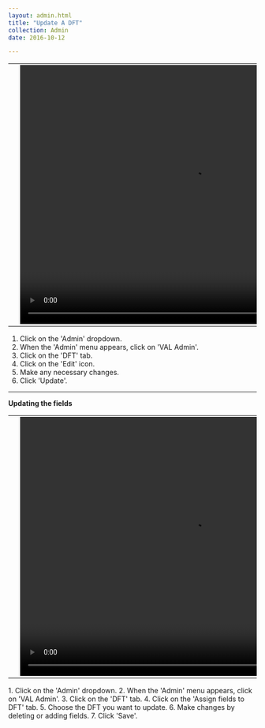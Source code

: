 ```yaml
---
layout: admin.html
title: "Update A DFT"
collection: Admin
date: 2016-10-12

---
```


<table>
<tr>
<td width="50px"></td>
<td width="700px">
<video width="700" height="525" controls>
	<source src="/assets/video/UserProfile/How_to_add_an_organisation.mp4" type="video/mp4">
	Your browser does not support the video tag.
</video>
</td>
<td width="50px"></td>
</tr>
</table>

1.  Click on the 'Admin' dropdown.
2.  When the 'Admin' menu appears, click on 'VAL Admin'.
3.  Click on the 'DFT' tab.
4.  Click on the 'Edit' icon.
5.  Make any necessary changes.
6.  Click 'Update'.

---
**Updating the fields**
<table>
<tr>
<td width="50px"></td>
<td width="700px">
<video width="700" height="525" controls>
 <source src="/assets/video/UserProfile/How_to_update_a_dft_fields.mp4" type="video/mp4">
 Your browser does not support the video tag.
</video>
</td>
<td width="50px"></td>
</tr>
</table>
1.	Click on the 'Admin' dropdown.
2.  When the 'Admin' menu appears, click on 'VAL Admin'.
3.  Click on the 'DFT' tab.
4.  Click on the 'Assign fields to DFT' tab.
5.  Choose the DFT you want to update.
6.  Make changes by deleting or adding fields.
7.  Click 'Save'.
